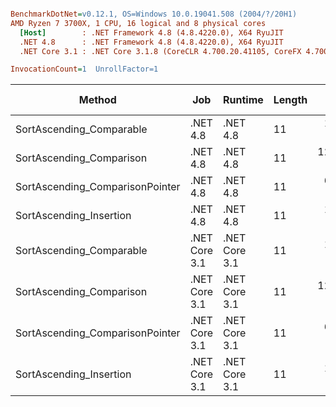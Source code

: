 ``` ini

BenchmarkDotNet=v0.12.1, OS=Windows 10.0.19041.508 (2004/?/20H1)
AMD Ryzen 7 3700X, 1 CPU, 16 logical and 8 physical cores
  [Host]        : .NET Framework 4.8 (4.8.4220.0), X64 RyuJIT
  .NET 4.8      : .NET Framework 4.8 (4.8.4220.0), X64 RyuJIT
  .NET Core 3.1 : .NET Core 3.1.8 (CoreCLR 4.700.20.41105, CoreFX 4.700.20.41903), X64 RyuJIT

InvocationCount=1  UnrollFactor=1  

```
|                          Method |           Job |       Runtime | Length |      Mean |    Error |   StdDev |      Gen 0 | Gen 1 | Gen 2 |  Allocated | Code Size |
|-------------------------------- |-------------- |-------------- |------- |----------:|---------:|---------:|-----------:|------:|------:|-----------:|----------:|
|        SortAscending_Comparable |      .NET 4.8 |      .NET 4.8 |     11 |  18.18 ms | 0.107 ms | 0.100 ms |          - |     - |     - |          - |     971 B |
|        SortAscending_Comparison |      .NET 4.8 |      .NET 4.8 |     11 | 123.80 ms | 1.478 ms | 1.383 ms | 44000.0000 |     - |     - | 58355488 B |     798 B |
| SortAscending_ComparisonPointer |      .NET 4.8 |      .NET 4.8 |     11 |  69.65 ms | 0.376 ms | 0.314 ms |          - |     - |     - |          - |    1237 B |
|         SortAscending_Insertion |      .NET 4.8 |      .NET 4.8 |     11 |  18.99 ms | 0.182 ms | 0.161 ms |          - |     - |     - |          - |     517 B |
|        SortAscending_Comparable | .NET Core 3.1 | .NET Core 3.1 |     11 |  18.38 ms | 0.103 ms | 0.091 ms |          - |     - |     - |          - |     971 B |
|        SortAscending_Comparison | .NET Core 3.1 | .NET Core 3.1 |     11 | 126.73 ms | 0.878 ms | 0.821 ms |  6000.0000 |     - |     - | 58181824 B |     804 B |
| SortAscending_ComparisonPointer | .NET Core 3.1 | .NET Core 3.1 |     11 |  69.23 ms | 0.388 ms | 0.344 ms |          - |     - |     - |          - |    1237 B |
|         SortAscending_Insertion | .NET Core 3.1 | .NET Core 3.1 |     11 |  11.99 ms | 0.103 ms | 0.091 ms |          - |     - |     - |          - |     268 B |
